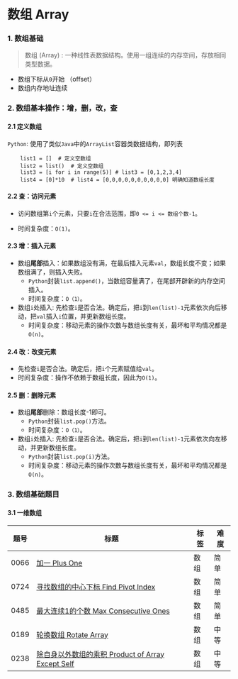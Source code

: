 # 数组 Array

### 1. 数组基础

> 数组 (Array)
: 一种线性表数据结构。使用一组连续的内存空间，存放相同类型数据。

* 数组下标从`0`开始 （offset）
* 数组内存地址连续

### 2.  数组基本操作：增，删，改，查

#### 2.1 定义数组

`Python`: 使用了类似`Java`中的`ArrayList`容器类数据结构，即列表
```
    list1 = []  # 定义空数组
    list2 = list()  # 定义空数组
    list3 = [i for i in range(5)] # list3 = [0,1,2,3,4]
    list4 = [0]*10  # list4 = [0,0,0,0,0,0,0,0,0,0] 明确知道数组长度
```

#### 2.2 查：访问元素

- 访问数组第`i`个元素，只要`i`在合法范围，即`0 <= i <= 数组个数-1`。

- 时间复杂度：`O(1)`。

#### 2.3 增：插入元素
- 数组**尾部**插入：如果数组没有满，在最后插入元素`val`，数组长度不变；如果数组满了，则插入失败。
    - `Python`封装`list.append()`，当数组容量满了，在尾部开辟新的内存空间插入。
    - 时间复杂度：`O（1）`。 
- 数组`i`处插入: 先检查`i`是否合法。确定后，把`i`到`len(list)-1`元素依次向后移动，把`val`插入`i`位置，并更新数组长度。
    - 时间复杂度：移动元素的操作次数与数组长度有关，最坏和平均情况都是`O(n)`。 

#### 2.4 改：改变元素
- 先检查`i`是否合法。确定后，把`i`个元素赋值给`val`。
- 时间复杂度：操作不依赖于数组长度，因此为`O(1)`。 

#### 2.5 删：删除元素
- 数组**尾部**删除：数组长度-1即可。
    - `Python`封装`list.pop()`方法。
    - 时间复杂度：`O（1）`。 
- 数组`i`处插入: 先检查`i`是否合法。确定后，把`i`到`len(list)-1`元素依次向左移动，并更新数组长度。
    - `Python`封装`list.pop(i)`方法。
    - 时间复杂度：移动元素的操作次数与数组长度有关，最坏和平均情况都是`O(n)`。 

### 3. 数组基础题目
#### 3.1 一维数组

| 题号 | 标题 | 标签 | 难度 |
| ----------- | ----------- | ----------- | ----------- |
| 0066 | [加一 Plus One](https://leetcode.com/problems/plus-one/description/) | 数组 | 简单 |
| 0724 | [寻找数组的中心下标 Find Pivot Index](https://leetcode.com/problems/find-pivot-index/) | 数组 | 简单 |
| 0485 | [最大连续1的个数 Max Consecutive Ones](https://leetcode.com/problems/max-consecutive-ones/description/)| 数组 | 简单 |
| 0189 | [轮换数组 Rotate Array](https://leetcode.com/problems/rotate-array/)| 数组 | 中等 |
| 0238 | [除自身以外数组的乘积 Product of Array Except Self](https://leetcode.com/problems/product-of-array-except-self/)| 数组 | 中等 |
